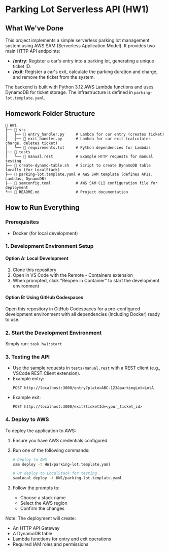 # Parking Lot Serverless API (HW1)

## What We've Done

This project implements a simple serverless parking lot management system using AWS SAM (Serverless Application Model). It provides two main HTTP API endpoints:

- **/entry**: Register a car's entry into a parking lot, generating a unique ticket ID.
- **/exit**: Register a car's exit, calculate the parking duration and charge, and remove the ticket from the system.

The backend is built with Python 3.12 AWS Lambda functions and uses DynamoDB for ticket storage. The infrastructure is defined in `parking-lot.template.yaml`.

## Homework Folder Structure

```
📁 HW1
├── 📁 src
│   ├── 📄 entry_handler.py     # Lambda for car entry (creates ticket)
│   ├── 📄 exit_handler.py      # Lambda for car exit (calculates charge, deletes ticket)
│   └── 📄 requirements.txt     # Python dependencies for Lambdas
├── 📁 tests
│   └── 📄 manual.rest          # Example HTTP requests for manual testing
├── 📄 create-dynamo-table.sh   # Script to create DynamoDB table locally (for LocalStack)
├── 📄 parking-lot.template.yaml # AWS SAM template (defines APIs, Lambdas, DynamoDB)
├── 📄 samconfig.toml           # AWS SAM CLI configuration file for deployment
└── 📄 README.md                # Project documentation
```

## How to Run Everything

### Prerequisites
- Docker (for local development)

### 1. Development Environment Setup

#### Option A: Local Development
1. Clone this repository
2. Open in VS Code with the Remote - Containers extension
3. When prompted, click "Reopen in Container" to start the development environment

#### Option B: Using GitHub Codespaces
Open this repository in GitHub Codespaces for a pre-configured development environment with all dependencies (including Docker) ready to use.

### 2. Start the Development Environment
Simply run: `task hw1:start`

### 3. Testing the API
- Use the sample requests in `tests/manual.rest` with a REST client (e.g., VSCode REST Client extension).
- Example entry:
  ```http
  POST http://localhost:3000/entry?plate=ABC-123&parkingLot=LotA
  ```
- Example exit:
  ```http
  POST http://localhost:3000/exit?ticketId=<your_ticket_id>
  ```

### 4. Deploy to AWS
To deploy the application to AWS:

1. Ensure you have AWS credentials configured

2. Run one of the following commands:
   ```bash
   # Deploy to AWS
   sam deploy -t HW1/parking-lot.template.yaml

   # Or deploy to LocalStack for testing
   samlocal deploy -t HW1/parking-lot.template.yaml
   ```
3. Follow the prompts to:
   - Choose a stack name
   - Select the AWS region
   - Confirm the changes

Note: The deployment will create:
- An HTTP API Gateway
- A DynamoDB table
- Lambda functions for entry and exit operations
- Required IAM roles and permissions
